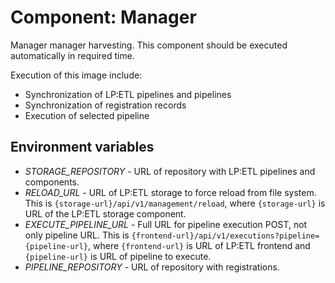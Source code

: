 # Component:  Manager 
Manager manager harvesting.
This component should be executed automatically in required time.

Execution of this image include:
* Synchronization of LP:ETL pipelines and pipelines
* Synchronization of registration records
* Execution of selected pipeline

## Environment variables
* *STORAGE_REPOSITORY* - URL of repository with LP:ETL pipelines and components.
* *RELOAD_URL* - URL of LP:ETL storage to force reload from file system. 
  This is ```{storage-url}/api/v1/management/reload```, where ```{storage-url}``` is URL of the LP:ETL storage component.
* *EXECUTE_PIPELINE_URL* - Full URL for pipeline execution POST, not only pipeline URL.
  This is ```{frontend-url}/api/v1/executions?pipeline={pipeline-url}```, where ```{frontend-url}``` is URL of LP:ETL frontend and ```{pipeline-url}``` is URL of pipeline to execute.
* *PIPELINE_REPOSITORY* - URL of repository with registrations.
